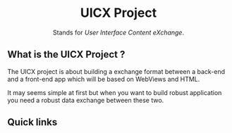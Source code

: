 <h1 align="center">UICX Project</h1>

<p align="center">Stands for <i>User Interface Content eXchange</i>.</p>

## What is the UICX Project ?

The UICX project is about building a exchange format between a back-end and a front-end app which will be based on WebViews and HTML.

It may seems simple at first but when you want to build robust application you need a robust data exchange between these two.

## Quick links

<!-- BLOG-POST-LIST:START -->
<!-- BLOG-POST-LIST:END -->
